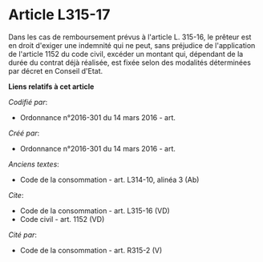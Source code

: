 # Article L315-17

Dans les cas de remboursement prévus à l'article L. 315-16, le prêteur est en droit d'exiger une indemnité qui ne peut, sans
préjudice de l'application de l'article 1152 du code civil, excéder un montant qui, dépendant de la durée du contrat déjà
réalisée, est fixée selon des modalités déterminées par décret en Conseil d'Etat.

**Liens relatifs à cet article**

_Codifié par_:

  - Ordonnance n°2016-301 du 14 mars 2016 - art.

_Créé par_:

  - Ordonnance n°2016-301 du 14 mars 2016 - art.

_Anciens textes_:

  - Code de la consommation - art. L314-10, alinéa 3 (Ab)

_Cite_:

  - Code de la consommation - art. L315-16 (VD)
  - Code civil - art. 1152 (VD)

_Cité par_:

  - Code de la consommation - art. R315-2 (V)
